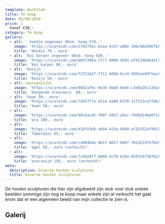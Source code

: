 ```yaml
---
template: WorkItem
title: Te koop
date: 03/08/2020
price: |
  Vanaf €50,-
category: Te koop
gallery:
  - alt: ' hondje ongeveer 40cm. hoog €70,-'
    image: 'https://ucarecdn.com/278275bc-62aa-4cb7-a00e-10bc98e596f8/'
    title: 'Hondje 70,- euro'
  - alt: 'Koi karper ongeveer 60cm. hoog €80,-'
    image: 'https://ucarecdn.com/b05f206a-27c7-4898-9691-af813464b4af/'
    title: 'Koi karper 80,- euro'
  - alt: 'Konijn '
    image: 'https://ucarecdn.com/f2372d27-f711-4698-8cc9-585bae99f5ee/'
    title: 'Konijn 50,- euro'
  - alt: vooraanzicht
    image: 'https://ucarecdn.com/0842a76c-9e3b-4bb8-84e6-c3e9a2bc13da/'
    title: 'hangende vleermuis  80,- euro'
  - alt: 'haan 50,- euro'
    image: 'https://ucarecdn.com/7dd57f7e-d11d-4a89-8378-11f123ceffd8/'
    title: 'haan 50,- euro'
  - alt: .
    image: 'https://ucarecdn.com/60c6ac45-7697-4015-a5ec-7dd6d14be0f2/'
    title: 'ara 180,- euro'
  - alt: .
    image: 'https://ucarecdn.com/d14fe3db-ab94-421e-b440-af1b352af992/'
    title: 'fabeldier 65,- euro'
  - alt: .
    image: 'https://ucarecdn.com/ca004b4e-981f-4657-b86f-701d133fefbd/'
    title: 'egel 50,- euro (verkocht)'
  - alt: .
    image: 'https://ucarecdn.com/7cb6e8f7-6b0b-4cf6-b29a-855fe9f38762/'
    title: 'everzwijn 150,- euro (verkocht)'
meta:
  description: Diverse houten sculpturen
  title: Diverse houten sculpturen
---
```

De houten sculpturen die hier zijn afgebeeld zijn stuk voor stuk unieke beelden sommige zijn nog te koop maar enkele zijn al verkocht het gaat erom dat  er een algemeen beeld van mijn collectie te zien is. 

## Galerij

